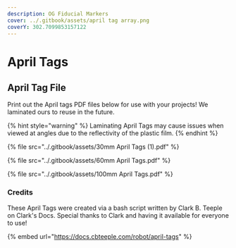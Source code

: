 ```yaml
---
description: OG Fiducial Markers
cover: ../.gitbook/assets/april tag array.png
coverY: 302.7099853157122
---
```


# April Tags

## April Tag File

Print out the April tags PDF files below for use with your projects! We laminated ours to reuse in the future.&#x20;

{% hint style="warning" %}
Laminating April Tags may cause issues when viewed at angles due to the reflectivity of the plastic film.
{% endhint %}

{% file src="../.gitbook/assets/30mm April Tags (1).pdf" %}

{% file src="../.gitbook/assets/60mm April Tags.pdf" %}

{% file src="../.gitbook/assets/100mm April Tags.pdf" %}

### Credits

These April Tags were created via a bash script written by Clark B. Teeple on Clark's Docs. Special thanks to Clark and having it available for everyone to use!

{% embed url="https://docs.cbteeple.com/robot/april-tags" %}
